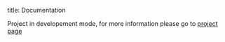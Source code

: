 title: Documentation

Project in developement mode, for more information please go to [project page](https://github.com/xen/bakery)
